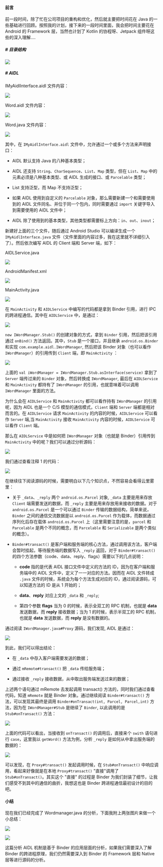 #### 前言

前一段时间，除了忙在公司项目的重构和优化，然后就主要把时间花在 Java 的一些基础进行回顾。按照我的计划，接下来的一段时间里面，我会把时间主要花在 Android 的 Framework 层，当然也计划了 Kotlin 的协程呀、Jetpack 组件呀这些的深入理解....

##### # 目录结构

![](http://baihonghua.cn/20200420171137.png)

##### # AIDL

IMyAidlInterface.aidl 文件内容：

![](http://baihonghua.cn/20200420171411.png)

Word.aidl 文件内容：

![](http://baihonghua.cn/20200420171323.png)

Word.java 文件内容：

![](http://baihonghua.cn/20200420171544.png)

其中，在 `IMyAidlInterface.aidl` 文件中，允许通过一个或多个方法来声明接口：

- AIDL 默认支持 Java 的八种基本类型；

- AIDL 还支持 `String`、`CharSequence`、`List`、`Map` 类型，但在 `List`、`Map` 中的元素必须是八种基本类型、或 AIDL 生成的接口、或 `Parcelable` 类型；

- List 支持泛型，而 Map 不支持泛型；

- 如果 AIDL 使用到自定义的 `Parcelable` 对象，那么需要新建一个和需要使用到的 AIDL 文件同名、并位于同一个包内，同时需要通过 `import` 关键字导入到需要使用的 AIDL 文件中；

- AIDL 除了使用到的基本类型，其他类型都需要标上方向：`in`、`out`、`inout`；

新建好上面的三个文件，随后通过 Android Studio 可以编译生成一个 `IMyAidlInterface.java` 文件（文件里面的内容过多，我在这里就不详细引入了）。然后依次编写 AIDL 的 Client 端和 Server 端，如下：

AIDLService.java

![](http://baihonghua.cn/20200420182524.png)

AndroidManifest.xml

![](http://baihonghua.cn/20200420182617.png)

MainActivity.java

![](http://baihonghua.cn/20200420182817.png)

在 `MainActivity` 和 `AIDLService` 中编写的代码都是拿到 Binder 引用，进行 IPC 的跨进程通信。其中在 `AIDLService` 中，是通过：

![](http://baihonghua.cn/20200420183442.png)

`new IWordManager.Stub()` 的创建对象的方式，拿到 `Binder` 引用，然后把该引用通过 `onBind()` 方法返回。其中，`Stub` 是一个接口，并且继承 `android.os.Binder` 和实现 `com.example.aidl.IWordManager`, 然后把该 Binder 对象（也可以看作 `IWordManager`）的引用传到 `Client` 端，即 `MainActivity` ：

![](http://baihonghua.cn/20200420185619.png)

上面的 `val iWordManager = IWordManager.Stub.asInterface(service)` 拿到了 `Server` 端传过来的 `Binder` 对象，然后转换成 `IWordManager`, 最后在 `AIDLService` 和 `MainActivity` 都持有了 `IWordManager` 的引用，也就意味着可以调用 `IWordManager` 里面的方法。

为什么会在 `AIDLService` 和 `MainActivity` 都可以看作持有 `IWordManager` 的引用呢，因为 AIDL 也是一个 C/S 模型的通信模式，`Client` 端和 `Server` 端都是相对而言的。在 `AIDLService` 请求 `MainActivity` 的内容的时候，`AIDLService` 可以看作 `Server` 端,当 `MainActivity` 接收 `MainActivity` 内容的时候，`AIDLService` 可以看作 `Client` 端。

那么在 `AIDLService` 中是如何把 `IWordManager` 对象（也就是 Binder）引用传到 `MainActivity` 中的呢？我们可以通过分析源码：

![](http://baihonghua.cn/carbon.png)

我们通过查看注释 1 的代码：

![](http://baihonghua.cn/IWordManager源码.png)

在继续往下阅读源码的时候，需要明白以下几个知识点，不然容易会看得云里雾里：

- 关于 `_data`、`_reply` 两个 `android.os.Parcel` 对象, `_data` 主要是用来存放 `Client` 端需要发送的数据，而 `_reply` 主要是用来存放用来接收的数据。对于 `android.os.Parcel` 是一个可以通过 `Binder` 传输的数据结构，简单来说，`Binder` 之间的通信交流数据是以 `android.os.Parcel` 作为载体，而数据通过序列化后存在载体 `android.os.Parcel` 上（这里需要注意的是，`parcel` 和 `Parcelable` 是两个不同的概念，而 `Parcelable` 和 `Serializable` 是两个类似的概念）。

- `Binder#transact()` 是客户端和服务端的核心方法，通过调用该方法，客户端会暂时挂起，等待服务端的数据写入 `_reply` 返回，对于 `Binder#transact()` 的四个方法参数（code、data、reply、flags）需要以下的几点说明：

    - **code** 指的是代表 AIDL 接口文件中定义的方法的 ID，因为在客户端和服务端中的 AIDL 文件中，定义了一一对应的方法。因而在 AIDL 文件转成 `.java` 文件的时候，系统会为每个方法生成对应的 ID，通过阅读源码，可以知道方法的 ID 是从 1 开始的；

    - **data**、**reply** 对应上文的 `_data` 和 `_reply`;

    - 第四个参数 **flags** 当为 0 的时候，表示全双工的 RPC 机制，也就是 **data** 发送数据，而 **reply** 接收数据；当为 1 的时候，表示半双工的 RPC 机制，也就是 **data** 发送数据，而 **reply** 是没有数据的。

通过阅读 `IWordManager.java#Proxy` 源码，我们发现, AIDL 是通过：

![](http://baihonghua.cn/Proxy.png)

到此，我们可以得出结论：

- 在 `_data` 中存入客户端需要发送的数据；

- 通过 `mRemote#transact()` 把 `_data` 传给服务端；

- 通过接收 `_reply` 接收数据，从中取出服务端发送过来的数据；

上述两个语句通过 mRemote 去发起调用 transact() 方法的，同时我们通过查看代码，知道 `mRemote` 就是 Binder 对象。通过继续阅读 `Binder#transact()` 方法，可以发现其最终是调用 `Binder#onTransact(int, Parcel, Parcel,int)` 方法，因为在 `IWordManager#Stub` 是继续了 `Binder`, 以此调用的是 `Stub#onTransact()` 方法：

![](http://baihonghua.cn/onTransact.png)

上面的代码可以看出，当接收到 `onTransact()` 的调用后，直接来个 `swith` 语句进行 `case`，这里我以 `getWord()` 方法为例，分析 `_reply` 是如何从中拿出服务端的数据的：

![](http://baihonghua.cn/onTransact_detail.png)

可以发现，在 `Proxy#transact()` 发起调用时候，在 `Stub#onTransact()` 中响应调用，看起来好像就是在本地 `Proxy#transact()` "直接"调用了 `Stub#onTransact()`。其实这个 "直接" 的过程是 Binder 为我们封装了细节，让我们感受不到其中的通信的曲折，我想这也是 Binder 跨进程通信最初设计的目的吧。

#### 小结

现在我们已经完成了 Wordmanager.java 的分析，下面我附上两张图片来做一个小总结：

![](http://baihonghua.cn/20200421182152.png)

![](http://baihonghua.cn/20200421115326.png)

这篇分析 AIDL 机制是基于 Binder 的应用层面的分析，如果我们需要深入了解 Binder 的跨进程原理，我们仍然需要深入到 Binder 的 Framework 层和 Native 层等进行源码的分析。